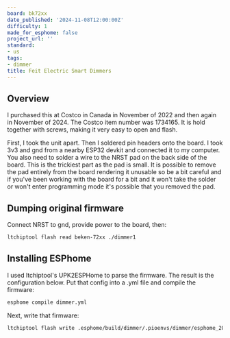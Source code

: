 ```yaml
---
board: bk72xx
date_published: '2024-11-08T12:00:00Z'
difficulty: 1
made_for_esphome: false
project_url: ''
standard:
- us
tags:
- dimmer
title: Feit Electric Smart Dimmers
---
```


## Overview

I purchased this at Costco in Canada in November of 2022 and then again in November of 2024. The Costco item number was 1734165.
It is hold together with screws, making it very easy to open and flash.

First, I took the unit apart. Then I soldered pin headers onto the board. I took 3v3 and gnd from a nearby ESP32 devkit and connected it to my computer.
You also need to solder a wire to the NRST pad on the back side of the board. This is the trickiest part as the pad is small. It is possible to remove the pad entirely from the board rendering it unusable so be a bit careful and if you've been working with the board for a bit and it won't take the solder or won't enter programming mode it's possible that you removed the pad.

## Dumping original firmware

Connect NRST to gnd, provide power to the board, then:
```bash
ltchiptool flash read beken-72xx ./dimmer1
```

## Installing ESPhome

I used ltchiptool's UPK2ESPHome to parse the firmware. The result is the configuration below. Put that config into a .yml file and compile the firmware:
```bash
esphome compile dimmer.yml
```
Next, write that firmware:
```bash
ltchiptool flash write .esphome/build/dimmer/.pioenvs/dimmer/esphome_2024.10.0_generic-bk7231n-qfn32-tuya_bk7231n_lt1.7.0.uf2
```